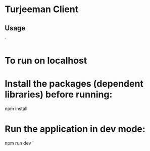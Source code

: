 # Turjeeman Client

## Usage

`
# To run on localhost
# Install the packages (dependent libraries) before running:
npm install
# Run the application in dev mode:
npm run dev
`
